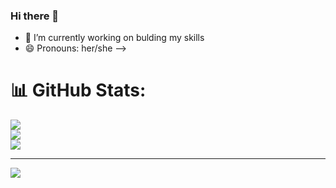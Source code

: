 ### Hi there 👋




- 🔭 I’m currently working on bulding my skills
- 😄 Pronouns: her/she
-->
# 📊 GitHub Stats:
![](https://github-readme-stats.vercel.app/api?username=kirtisikka1211&theme=dark&hide_border=false&include_all_commits=false&count_private=false)<br/>
![](https://github-readme-streak-stats.herokuapp.com/?user=kirtisikka1211&theme=dark&hide_border=false)<br/>
![](https://github-readme-stats.vercel.app/api/top-langs/?username=kirtisikka1211&theme=dark&hide_border=false&include_all_commits=false&count_private=false&layout=compact)

---
[![](https://visitcount.itsvg.in/api?id=kirtisikka1211&icon=0&color=0)](https://visitcount.itsvg.in)

<!-- Proudly created with GPRM ( https://gprm.itsvg.in ) -->
